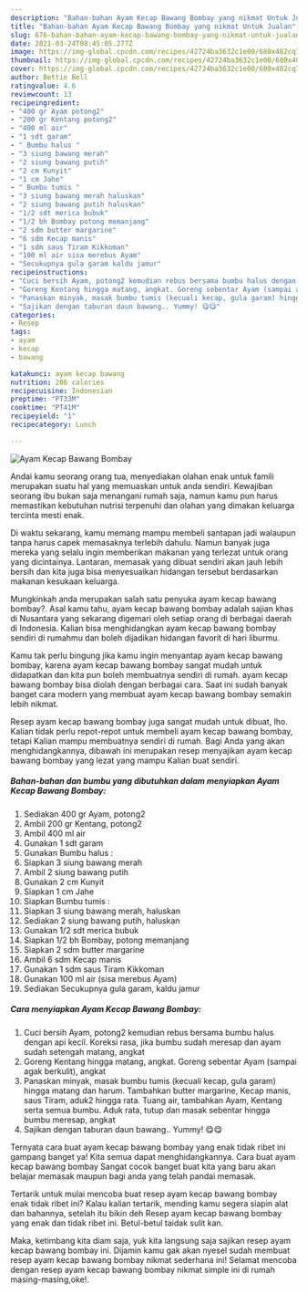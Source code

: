 ```yaml
---
description: "Bahan-bahan Ayam Kecap Bawang Bombay yang nikmat Untuk Jualan"
title: "Bahan-bahan Ayam Kecap Bawang Bombay yang nikmat Untuk Jualan"
slug: 676-bahan-bahan-ayam-kecap-bawang-bombay-yang-nikmat-untuk-jualan
date: 2021-03-24T08:45:05.277Z
image: https://img-global.cpcdn.com/recipes/42724ba3632c1e00/680x482cq70/ayam-kecap-bawang-bombay-foto-resep-utama.jpg
thumbnail: https://img-global.cpcdn.com/recipes/42724ba3632c1e00/680x482cq70/ayam-kecap-bawang-bombay-foto-resep-utama.jpg
cover: https://img-global.cpcdn.com/recipes/42724ba3632c1e00/680x482cq70/ayam-kecap-bawang-bombay-foto-resep-utama.jpg
author: Bettie Bell
ratingvalue: 4.6
reviewcount: 13
recipeingredient:
- "400 gr Ayam potong2"
- "200 gr Kentang potong2"
- "400 ml air"
- "1 sdt garam"
- " Bumbu halus "
- "3 siung bawang merah"
- "2 siung bawang putih"
- "2 cm Kunyit"
- "1 cm Jahe"
- " Bumbu tumis "
- "3 siung bawang merah haluskan"
- "2 siung bawang putih haluskan"
- "1/2 sdt merica bubuk"
- "1/2 bh Bombay potong memanjang"
- "2 sdm butter margarine"
- "6 sdm Kecap manis"
- "1 sdm saus Tiram Kikkoman"
- "100 ml air sisa merebus Ayam"
- "Secukupnya gula garam kaldu jamur"
recipeinstructions:
- "Cuci bersih Ayam, potong2 kemudian rebus bersama bumbu halus dengan api kecil. Koreksi rasa, jika bumbu sudah meresap dan ayam sudah setengah matang, angkat"
- "Goreng Kentang hingga matang, angkat. Goreng sebentar Ayam (sampai agak berkulit), angkat"
- "Panaskan minyak, masak bumbu tumis (kecuali kecap, gula garam) hingga matang dan harum. Tambahkan butter margarine, Kecap manis, saus Tiram, aduk2 hingga rata. Tuang air, tambahkan Ayam, Kentang serta semua bumbu. Aduk rata, tutup dan masak sebentar hingga bumbu meresap, angkat"
- "Sajikan dengan taburan daun bawang.. Yummy! 😋😋"
categories:
- Resep
tags:
- ayam
- kecap
- bawang

katakunci: ayam kecap bawang 
nutrition: 286 calories
recipecuisine: Indonesian
preptime: "PT33M"
cooktime: "PT41M"
recipeyield: "1"
recipecategory: Lunch

---
```



![Ayam Kecap Bawang Bombay](https://img-global.cpcdn.com/recipes/42724ba3632c1e00/680x482cq70/ayam-kecap-bawang-bombay-foto-resep-utama.jpg)

Andai kamu seorang orang tua, menyediakan olahan enak untuk famili merupakan suatu hal yang memuaskan untuk anda sendiri. Kewajiban seorang ibu bukan saja menangani rumah saja, namun kamu pun harus memastikan kebutuhan nutrisi terpenuhi dan olahan yang dimakan keluarga tercinta mesti enak.

Di waktu  sekarang, kamu memang mampu membeli santapan jadi walaupun tanpa harus capek memasaknya terlebih dahulu. Namun banyak juga mereka yang selalu ingin memberikan makanan yang terlezat untuk orang yang dicintainya. Lantaran, memasak yang dibuat sendiri akan jauh lebih bersih dan kita juga bisa menyesuaikan hidangan tersebut berdasarkan makanan kesukaan keluarga. 



Mungkinkah anda merupakan salah satu penyuka ayam kecap bawang bombay?. Asal kamu tahu, ayam kecap bawang bombay adalah sajian khas di Nusantara yang sekarang digemari oleh setiap orang di berbagai daerah di Indonesia. Kalian bisa menghidangkan ayam kecap bawang bombay sendiri di rumahmu dan boleh dijadikan hidangan favorit di hari liburmu.

Kamu tak perlu bingung jika kamu ingin menyantap ayam kecap bawang bombay, karena ayam kecap bawang bombay sangat mudah untuk didapatkan dan kita pun boleh membuatnya sendiri di rumah. ayam kecap bawang bombay bisa diolah dengan berbagai cara. Saat ini sudah banyak banget cara modern yang membuat ayam kecap bawang bombay semakin lebih nikmat.

Resep ayam kecap bawang bombay juga sangat mudah untuk dibuat, lho. Kalian tidak perlu repot-repot untuk membeli ayam kecap bawang bombay, tetapi Kalian mampu membuatnya sendiri di rumah. Bagi Anda yang akan menghidangkannya, dibawah ini merupakan resep menyajikan ayam kecap bawang bombay yang lezat yang mampu Kalian buat sendiri.

<!--inarticleads1-->

##### Bahan-bahan dan bumbu yang dibutuhkan dalam menyiapkan Ayam Kecap Bawang Bombay:

1. Sediakan 400 gr Ayam, potong2
1. Ambil 200 gr Kentang, potong2
1. Ambil 400 ml air
1. Gunakan 1 sdt garam
1. Gunakan  Bumbu halus :
1. Siapkan 3 siung bawang merah
1. Ambil 2 siung bawang putih
1. Gunakan 2 cm Kunyit
1. Siapkan 1 cm Jahe
1. Siapkan  Bumbu tumis :
1. Siapkan 3 siung bawang merah, haluskan
1. Sediakan 2 siung bawang putih, haluskan
1. Gunakan 1/2 sdt merica bubuk
1. Siapkan 1/2 bh Bombay, potong memanjang
1. Siapkan 2 sdm butter margarine
1. Ambil 6 sdm Kecap manis
1. Gunakan 1 sdm saus Tiram Kikkoman
1. Gunakan 100 ml air (sisa merebus Ayam)
1. Sediakan Secukupnya gula garam, kaldu jamur




<!--inarticleads2-->

##### Cara menyiapkan Ayam Kecap Bawang Bombay:

1. Cuci bersih Ayam, potong2 kemudian rebus bersama bumbu halus dengan api kecil. Koreksi rasa, jika bumbu sudah meresap dan ayam sudah setengah matang, angkat
1. Goreng Kentang hingga matang, angkat. Goreng sebentar Ayam (sampai agak berkulit), angkat
1. Panaskan minyak, masak bumbu tumis (kecuali kecap, gula garam) hingga matang dan harum. Tambahkan butter margarine, Kecap manis, saus Tiram, aduk2 hingga rata. Tuang air, tambahkan Ayam, Kentang serta semua bumbu. Aduk rata, tutup dan masak sebentar hingga bumbu meresap, angkat
1. Sajikan dengan taburan daun bawang.. Yummy! 😋😋




Ternyata cara buat ayam kecap bawang bombay yang enak tidak ribet ini gampang banget ya! Kita semua dapat menghidangkannya. Cara buat ayam kecap bawang bombay Sangat cocok banget buat kita yang baru akan belajar memasak maupun bagi anda yang telah pandai memasak.

Tertarik untuk mulai mencoba buat resep ayam kecap bawang bombay enak tidak ribet ini? Kalau kalian tertarik, mending kamu segera siapin alat dan bahannya, setelah itu bikin deh Resep ayam kecap bawang bombay yang enak dan tidak ribet ini. Betul-betul taidak sulit kan. 

Maka, ketimbang kita diam saja, yuk kita langsung saja sajikan resep ayam kecap bawang bombay ini. Dijamin kamu gak akan nyesel sudah membuat resep ayam kecap bawang bombay nikmat sederhana ini! Selamat mencoba dengan resep ayam kecap bawang bombay nikmat simple ini di rumah masing-masing,oke!.

